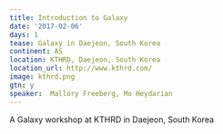 ```yaml
---
title: Introduction to Galaxy
date: '2017-02-06'
days: 1
tease: Galaxy in Daejeon, South Korea
continent: AS
location: KTHRD, Daejeon, South Korea
location_url: http://www.kthrd.com/
image: kthrd.png
gtn: y
speaker:  Mallory Freeberg, Mo Heydarian
---
```


A Galaxy workshop at KTHRD in Daejeon, South Korea
